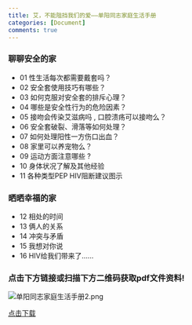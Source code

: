 ```yaml
---
title: 艾，不能阻挡我们的爱——单阳同志家庭生活手册
categories: [Document]
comments: true
---
```


### 聊聊安全的家

- 01 性生活每次都需要戴套吗？
- 02 安全套使用技巧有哪些？
- 03 如何克服对安全套的排斥心理？
- 04 哪些是安全性行为的危险因素？
- 05 接吻会传染艾滋病吗 , 口腔溃疡可以接吻么？
- 06 安全套破裂、滑落等如何处理？
- 07 如何处理阳性一方伤口出血？
- 08 家里可以养宠物么？
- 09 运动方面注意哪些 ?
- 10 身体状况了解及其他经验
- 11 各种类型PEP HIV阻断建议图示

### 晒晒幸福的家
- 12 相处的时间
- 13 俩人的关系
- 14 冲突与矛盾
- 15 我想对你说
- 16 HIV给我们带来了……

### 点击下方链接或扫描下方二维码获取pdf文件资料!
![单阳同志家庭生活手册2.png](https://i.loli.net/2020/10/31/UgJENlFuOM6yC3d.png)

[点击下载](https://docs.zoho.com.cn/file/u90kz5ef371cb7db44f2a9c87d72d82a164d8)
